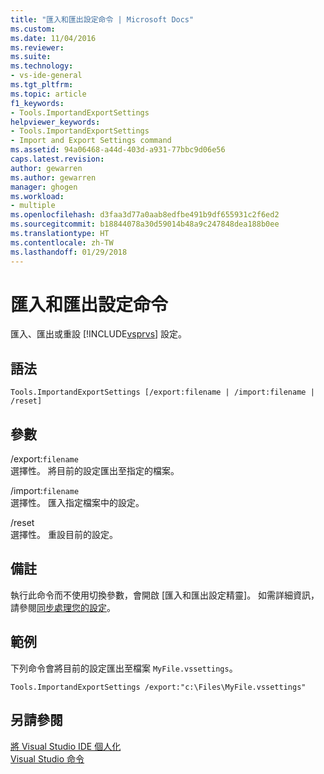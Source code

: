 ```yaml
---
title: "匯入和匯出設定命令 | Microsoft Docs"
ms.custom: 
ms.date: 11/04/2016
ms.reviewer: 
ms.suite: 
ms.technology:
- vs-ide-general
ms.tgt_pltfrm: 
ms.topic: article
f1_keywords:
- Tools.ImportandExportSettings
helpviewer_keywords:
- Tools.ImportandExportSettings
- Import and Export Settings command
ms.assetid: 94a06468-a44d-403d-a931-77bbc9d06e56
caps.latest.revision: 
author: gewarren
ms.author: gewarren
manager: ghogen
ms.workload:
- multiple
ms.openlocfilehash: d3faa3d77a0aab8edfbe491b9df655931c2f6ed2
ms.sourcegitcommit: b18844078a30d59014b48a9c247848dea188b0ee
ms.translationtype: HT
ms.contentlocale: zh-TW
ms.lasthandoff: 01/29/2018
---
```

# <a name="import-and-export-settings-command"></a>匯入和匯出設定命令
匯入、匯出或重設 [!INCLUDE[vsprvs](../../code-quality/includes/vsprvs_md.md)] 設定。  
  
## <a name="syntax"></a>語法  
  
```  
Tools.ImportandExportSettings [/export:filename | /import:filename | /reset]  
```  
  
## <a name="switches"></a>參數  
 /export:`filename`  
 選擇性。 將目前的設定匯出至指定的檔案。  
  
 /import:`filename`  
 選擇性。 匯入指定檔案中的設定。  
  
 /reset  
 選擇性。 重設目前的設定。  
  
## <a name="remarks"></a>備註

執行此命令而不使用切換參數，會開啟 [匯入和匯出設定精靈]。 如需詳細資訊，請參閱[同步處理您的設定](../../ide/synchronized-settings-in-visual-studio.md)。

## <a name="example"></a>範例

下列命令會將目前的設定匯出至檔案 `MyFile.vssettings`。

```shell
Tools.ImportandExportSettings /export:"c:\Files\MyFile.vssettings"
```

## <a name="see-also"></a>另請參閱

[將 Visual Studio IDE 個人化](../../ide/personalizing-the-visual-studio-ide.md)  
[Visual Studio 命令](../../ide/reference/visual-studio-commands.md)